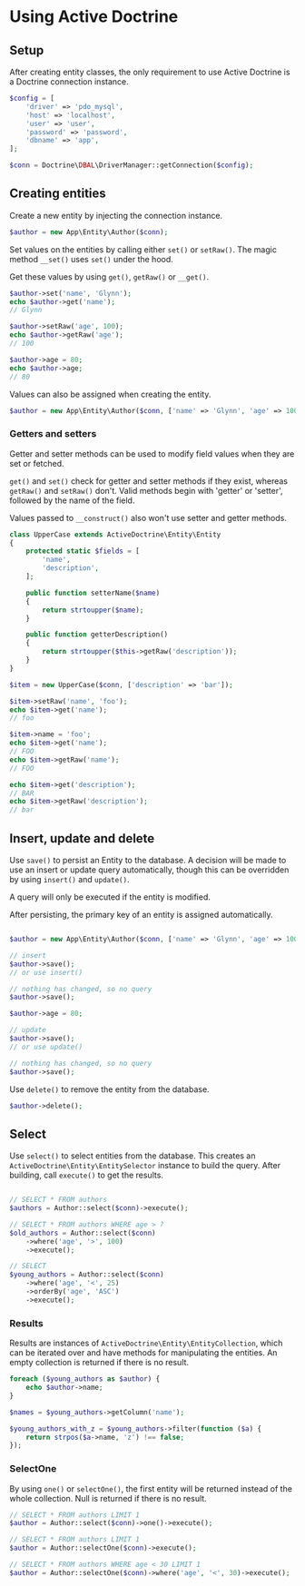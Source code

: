 # Using Active Doctrine

## Setup

After creating entity classes, the only requirement to use Active
Doctrine is a Doctrine connection instance.

```php
$config = [
    'driver' => 'pdo_mysql',
    'host' => 'localhost',
    'user' => 'user',
    'password' => 'password',
    'dbname' => 'app',
];

$conn = Doctrine\DBAL\DriverManager::getConnection($config);
```

## Creating entities

Create a new entity by injecting the connection instance.

```php
$author = new App\Entity\Author($conn);
```

Set values on the entities by calling either `set()` or
`setRaw()`. The magic method `__set()` uses `set()` under the hood.

Get these values by using `get()`, `getRaw()` or `__get()`.

```php
$author->set('name', 'Glynn');
echo $author->get('name');
// Glynn

$author->setRaw('age', 100);
echo $author->getRaw('age');
// 100

$author->age = 80;
echo $author->age;
// 80
```

Values can also be assigned when creating the entity.

```php
$author = new App\Entity\Author($conn, ['name' => 'Glynn', 'age' => 100]);
```

### Getters and setters

Getter and setter methods can be used to modify field values when they
are set or fetched.

`get()` and `set()` check for getter and setter methods if they exist,
whereas `getRaw()` and `setRaw()` don't. Valid methods begin with
'getter' or 'setter', followed by the name of the field.

Values passed to `__construct()` also won't use setter and getter methods.

```php
class UpperCase extends ActiveDoctrine\Entity\Entity
{
    protected static $fields = [
        'name',
        'description',
    ];

    public function setterName($name)
    {
        return strtoupper($name);
    }

    public function getterDescription()
    {
        return strtoupper($this->getRaw('description'));
    }
}

$item = new UpperCase($conn, ['description' => 'bar']);

$item->setRaw('name', 'foo');
echo $item->get('name');
// foo

$item->name = 'foo';
echo $item->get('name');
// FOO
echo $item->getRaw('name');
// FOO

echo $item->get('description');
// BAR
echo $item->getRaw('description');
// bar
```

## Insert, update and delete

Use `save()` to persist an Entity to the database. A decision will be
made to use an insert or update query automatically, though this can
be overridden by using `insert()` and `update()`.

A query will only be executed if the entity is modified.

After persisting, the primary key of an entity is assigned
automatically.

```php

$author = new App\Entity\Author($conn, ['name' => 'Glynn', 'age' => 100]);

// insert
$author->save();
// or use insert()

// nothing has changed, so no query
$author->save();

$author->age = 80;

// update
$author->save();
// or use update()

// nothing has changed, so no query
$author->save();
```

Use `delete()` to remove the entity from the database.

```php
$author->delete();
```

## Select

Use `select()` to select entities from the database. This creates an
`ActiveDoctrine\Entity\EntitySelector` instance to build the
query. After building, call `execute()` to get the results.

```php

// SELECT * FROM authors
$authors = Author::select($conn)->execute();

// SELECT * FROM authors WHERE age > ?
$old_authors = Author::select($conn)
    ->where('age', '>', 100)
    ->execute();

// SELECT
$young_authors = Author::select($conn)
    ->where('age', '<', 25)
    ->orderBy('age', 'ASC')
    ->execute();
```

### Results

Results are instances of `ActiveDoctrine\Entity\EntityCollection`,
which can be iterated over and have methods for manipulating the
entities. An empty collection is returned if there is no result.

```php
foreach ($young_authors as $author) {
    echo $author->name;
}

$names = $young_authors->getColumn('name');

$young_authors_with_z = $young_authors->filter(function ($a) {
    return strpos($a->name, 'z') !== false;
});
```

### SelectOne

By using `one()` or `selectOne()`, the first entity will be returned
instead of the whole collection. Null is returned if there is no
result.

```php
// SELECT * FROM authors LIMIT 1
$author = Author::select($conn)->one()->execute();

// SELECT * FROM authors LIMIT 1
$author = Author::selectOne($conn)->execute();

// SELECT * FROM authors WHERE age < 30 LIMIT 1
$author = Author::selectOne($conn)->where('age', '<', 30)->execute();
```
